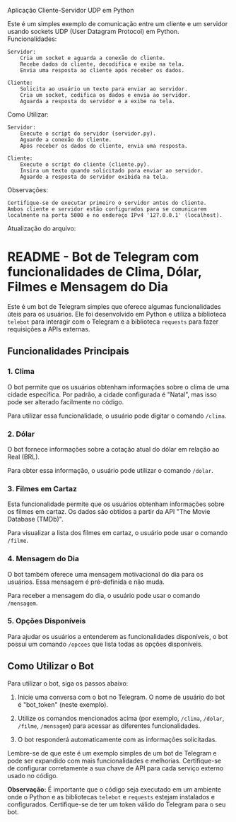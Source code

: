 Aplicação Cliente-Servidor UDP em Python

Este é um simples exemplo de comunicação entre um cliente e um servidor usando sockets UDP (User Datagram Protocol) em Python.
Funcionalidades:

    Servidor:
        Cria um socket e aguarda a conexão do cliente.
        Recebe dados do cliente, decodifica e exibe na tela.
        Envia uma resposta ao cliente após receber os dados.

    Cliente:
        Solicita ao usuário um texto para enviar ao servidor.
        Cria um socket, codifica os dados e envia ao servidor.
        Aguarda a resposta do servidor e a exibe na tela.

Como Utilizar:

    Servidor:
        Execute o script do servidor (servidor.py).
        Aguarde a conexão do cliente.
        Após receber os dados do cliente, envia uma resposta.

    Cliente:
        Execute o script do cliente (cliente.py).
        Insira um texto quando solicitado para enviar ao servidor.
        Aguarde a resposta do servidor exibida na tela.

Observações:

    Certifique-se de executar primeiro o servidor antes do cliente.
    Ambos cliente e servidor estão configurados para se comunicarem localmente na porta 5000 e no endereço IPv4 '127.0.0.1' (localhost).

Atualização do arquivo: 

# README - Bot de Telegram com funcionalidades de Clima, Dólar, Filmes e Mensagem do Dia

Este é um bot de Telegram simples que oferece algumas funcionalidades úteis para os usuários. Ele foi desenvolvido em Python e utiliza a biblioteca `telebot` para interagir com o Telegram e a biblioteca `requests` para fazer requisições a APIs externas.

## Funcionalidades Principais

### 1. Clima
O bot permite que os usuários obtenham informações sobre o clima de uma cidade específica. Por padrão, a cidade configurada é "Natal", mas isso pode ser alterado facilmente no código.

Para utilizar essa funcionalidade, o usuário pode digitar o comando `/clima`.

### 2. Dólar
O bot fornece informações sobre a cotação atual do dólar em relação ao Real (BRL).

Para obter essa informação, o usuário pode utilizar o comando `/dolar`.

### 3. Filmes em Cartaz
Esta funcionalidade permite que os usuários obtenham informações sobre os filmes em cartaz. Os dados são obtidos a partir da API "The Movie Database (TMDb)".

Para visualizar a lista dos filmes em cartaz, o usuário pode usar o comando `/filme`.

### 4. Mensagem do Dia
O bot também oferece uma mensagem motivacional do dia para os usuários. Essa mensagem é pré-definida e não muda.

Para receber a mensagem do dia, o usuário pode usar o comando `/mensagem`.

### 5. Opções Disponíveis
Para ajudar os usuários a entenderem as funcionalidades disponíveis, o bot possui um comando `/opcoes` que lista todas as opções disponíveis.

## Como Utilizar o Bot
Para utilizar o bot, siga os passos abaixo:

1. Inicie uma conversa com o bot no Telegram. O nome de usuário do bot é "bot_token" (neste exemplo).

2. Utilize os comandos mencionados acima (por exemplo, `/clima`, `/dolar`, `/filme`, `/mensagem`) para acessar as diferentes funcionalidades.

3. O bot responderá automaticamente com as informações solicitadas.

Lembre-se de que este é um exemplo simples de um bot de Telegram e pode ser expandido com mais funcionalidades e melhorias. Certifique-se de configurar corretamente a sua chave de API para cada serviço externo usado no código.

**Observação:** É importante que o código seja executado em um ambiente onde o Python e as bibliotecas `telebot` e `requests` estejam instalados e configurados. Certifique-se de ter um token válido do Telegram para o seu bot.
